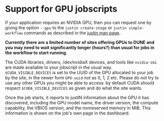 # Support for GPU jobscripts

If your application requires an NVIDIA GPU, then you can request one by
giving the option `--gpu` to the `justin create-stage` or 
`justin simple-workflow` commands as described in the 
[justin man page](justin_command.man_page.md).

**Currently there are a limited number of sites offering GPUs to DUNE and you
may need to wait significantly longer (hours?) than usual for jobs in the workflow
to start running.**

The CUDA libraries, drivers, /dev/nvidiaX devices, and tools like `nvidia-smi` are 
made available to your jobscript in the usual way. `$CUDA_VISIBLE_DEVICES` is
set to the UUID of the GPU allocated to your job by the site, in the newer form
`GPU-uuid` *not* as 0, 1, 2 etc. Please do not try to use any other GPUs you
might be able to access: by default CUDA should respect `$CUDA_VISIBLE_DEVICES` as
given and do what the site wants.

Once the job starts, it reports to justIN information about the GPU it has
discovered, including the GPU model name, the driver version, the compute
capability, the VBIOS version, and the nonreserved memory in MiB. 
This information is shown on the job's own page in the dashboard. 


